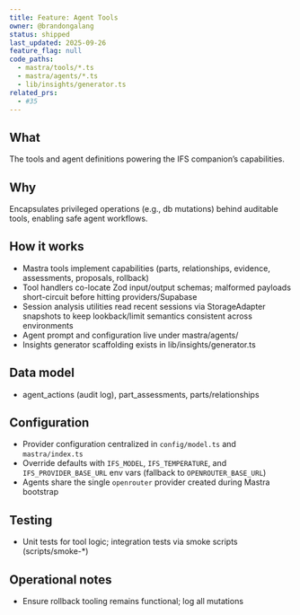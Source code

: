 ```yaml
---
title: Feature: Agent Tools
owner: @brandongalang
status: shipped
last_updated: 2025-09-26
feature_flag: null
code_paths:
  - mastra/tools/*.ts
  - mastra/agents/*.ts
  - lib/insights/generator.ts
related_prs:
  - #35
---
```


## What
The tools and agent definitions powering the IFS companion’s capabilities.

## Why
Encapsulates privileged operations (e.g., db mutations) behind auditable tools, enabling safe agent workflows.

## How it works
- Mastra tools implement capabilities (parts, relationships, evidence, assessments, proposals, rollback)
- Tool handlers co-locate Zod input/output schemas; malformed payloads short-circuit before hitting providers/Supabase
- Session analysis utilities read recent sessions via StorageAdapter snapshots to keep lookback/limit semantics consistent across environments
- Agent prompt and configuration live under mastra/agents/
- Insights generator scaffolding exists in lib/insights/generator.ts

## Data model
- agent_actions (audit log), part_assessments, parts/relationships

## Configuration
- Provider configuration centralized in `config/model.ts` and `mastra/index.ts`
- Override defaults with `IFS_MODEL`, `IFS_TEMPERATURE`, and `IFS_PROVIDER_BASE_URL` env vars (fallback to `OPENROUTER_BASE_URL`)
- Agents share the single `openrouter` provider created during Mastra bootstrap

## Testing
- Unit tests for tool logic; integration tests via smoke scripts (scripts/smoke-*)

## Operational notes
- Ensure rollback tooling remains functional; log all mutations
